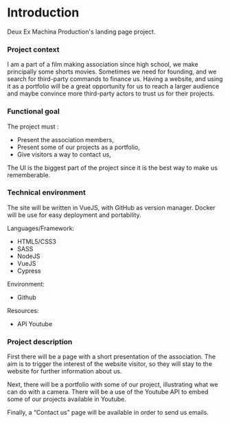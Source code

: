 # Introduction
Deux Ex Machina Production's landing page project.

### Project context
I am a part of a film making association since high school, we make principally some shorts movies. Sometimes we need 
for founding, and we search for third-party commands to finance us. Having a website, and using it as a portfolio 
will be a great opportunity for us to reach a larger audience and maybe convince more third-party actors to trust us for their projects.

### Functional goal
The project must :

- Present the association members,
- Present some of our projects as a portfolio,
- Give visitors a way to contact us,

The UI is the biggest part of the project since it is the best way to make us rememberable.

### Technical environment

The site will be written in VueJS, with GitHub as version manager. Docker will be use for easy deployment and portability.

Languages/Framework:

- HTML5/CSS3
- SASS
- NodeJS
- VueJS
- Cypress

Environment:
- Github

Resources:
- API Youtube

### Project description
First there will be a page with a short presentation of the association. The aim is to trigger the interest of the website 
visitor, so they will stay to the website for further information about us.

Next, there will be a portfolio with some of our project, illustrating what we can do with a camera. There will be a use 
of the Youtube API to embed some of our projects available in Youtube.

Finally, a “Contact us” page will be available in order to send us emails.